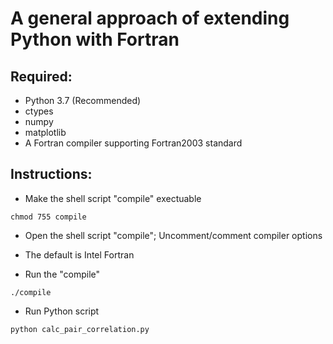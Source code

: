 # A general approach of extending Python with Fortran

## Required: 
* Python 3.7 (Recommended)
* ctypes 
* numpy
* matplotlib
* A Fortran compiler supporting Fortran2003 standard

## Instructions:

* Make the shell script "compile" exectuable

```
chmod 755 compile
```

* Open the shell script "compile"; Uncomment/comment compiler options

* The default is Intel Fortran

* Run the "compile"

```
./compile

```
* Run Python script 

```
python calc_pair_correlation.py 

```
